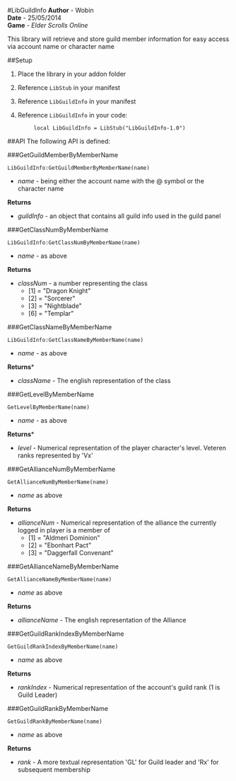 #LibGuildInfo
**Author** - Wobin  
**Date** - 25/05/2014  
**Game** - *Elder Scrolls Online*  

This library will retrieve and store guild member information for easy access via account name or character name

##Setup

1. Place the library in your addon folder
2. Reference `LibStub` in your manifest
3. Reference `LibGuildInfo` in your manifest
4. Reference `LibGuildInfo` in your code:   

            local LibGuildInfo = LibStub("LibGuildInfo-1.0")

##API
The following API is defined:

###GetGuildMemberByMemberName

	LibGuildInfo:GetGuildMemberByMemberName(name)

- *name* - being either the account name with the @ symbol or the character name

**Returns**
- *guildInfo* - an object that contains all guild info used in the guild panel

###GetClassNumByMemberName

	LibGuildInfo:GetClassNumByMemberName(name)

- *name* - as above

**Returns**
- *classNum* - a number representing the class 
	- [1] = "Dragon Knight"
	- [2] = "Sorcerer"
	- [3] = "Nightblade"  
	- [6] = "Templar"

###GetClassNameByMemberName

	LibGuildInfo:GetClassNameByMemberName(name)

- *name* - as above

**Returns***
- *className* - The english representation of the class

###GetLevelByMemberName

	GetLevelByMemberName(name)

- *name* - as above

**Returns***
- *level* - Numerical representation of the player character's level. Veteren ranks represented by 'Vx'

###GetAllianceNumByMemberName

    GetAllianceNumByMemberName(name)   

- *name* as above

**Returns**
- *allianceNum* - Numerical representation of the alliance the currently logged in player is a member of
    - [1] = "Aldmeri Dominion"
    - [2] = "Ebonhart Pact"
    - [3] = "Daggerfall Convenant"

###GetAllianceNameByMemberName

    GetAllianceNameByMemberName(name)

- *name* as above

**Returns**
- *allianceName* - The english representation of the Alliance

###GetGuildRankIndexByMemberName

    GetGuildRankIndexByMemberName(name)

- *name* as above

**Returns**
- *rankIndex* - Numerical representation of the account's guild rank (1 is Guild Leader)

###GetGuildRankByMemberName

    GetGuildRankByMemberName(name)

- *name* as above

**Returns**
- *rank* - A more textual representation 'GL' for Guild leader and 'Rx' for subsequent membership
